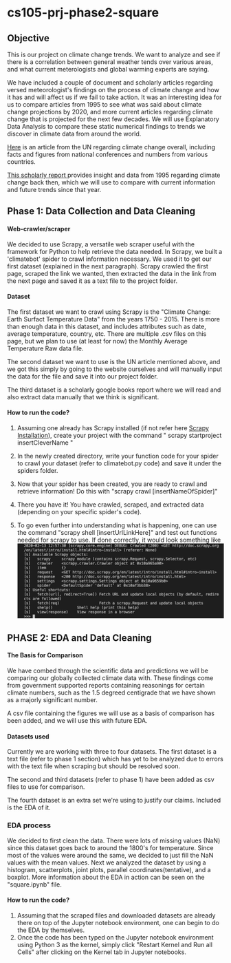 # cs105-prj-phase2-square

## Objective
This is our project on climate change trends. We want to analyze and see if there is a correlation between general weather tends over various areas, and what current meterologists and global warming experts are saying. 

We have included a couple of document and scholarly articles regarding versed meteorologist's findings on the process of climate change and how it has and will affect us if we fail to take action. It was an interesting idea for us to compare articles from 1995 to see what was said about climate change projections by 2020, and more current articles regarding climate change that is projected for the next few decades. We will use Explanatory Data Analysis to compare these static numerical findings to trends we discover in climate data from around the world.

[Here](https://www.un.org/en/sections/issues-depth/climate-change/) is an article from the UN regarding climate change overall, including facts and figures from national conferences and numbers from various countries.


[This scholarly report ](https://books.google.com/books?hl=en&lr=&id=k9n8v_7foQkC&oi=fnd&pg=PP9&dq=climate%20change%20irreversible%20reports&ots=OA_FWynRn-&sig=jtA_u3gmCsmBEJFhxdg9gMM42eo#v=onepage&q=climate%20change%20irreversible%20reports&f=false) provides insight and data from 1995 regarding climate change back then, which we will use to compare with current information and future trends since that year. 

## Phase 1: Data Collection and Data Cleaning 

#### Web-crawler/scraper 
We decided to use Scrapy, a versatile web scraper useful with the framework for Python to help retrieve the data needed. In Scrapy, we built a 'climatebot' spider to crawl information necessary. We used it to get our first dataset (explained in the next paragraph). Scrapy crawled the first page, scraped the link we wanted, then extracted the data in the link from the next page and saved it as a text file to the project folder.


#### Dataset 
The first dataset we want to crawl using Scrapy is the "Climate Change: Earth Surfact Temperature Data" from the years 1750 - 2015. There is more than enough data in this dataset, and includes attributes such as date, average temperature, country, etc. There are multiple .csv files on this page, but we plan to use (at least for now) the Monthly Average Temperature Raw data file.

The second dataset we want to use is the UN article mentioned above,
and we got this simply by going to the website ourselves and will manually input the data for the file and save it into our project folder.

The third dataset is a scholarly google books report where we will read and also extract data manually that we think is significant.

#### How to run the code?
1) Assuming one already has Scrapy installed (if not refer here [Scrapy Installation](http://doc.scrapy.org/en/latest/intro/install.html#intro-install)), create your project with the command " scrapy startproject insertCleverName "

2) In the newly created directory, write your function code for your spider to crawl your dataset (refer to climatebot.py code) and save it under the spiders folder.

3) Now that your spider has been created, you are ready to crawl and retrieve information! Do this with "scrapy crawl [insertNameOfSpider]"

4) There you have it! You have crawled, scraped, and extracted data (depending on your specific spider's code). 

5) To go even further into understanding what is happening, one can use the command "scrapy shell [insertUrlLinkHere]" and test out functions needed for scrapy to use.  If done correctly, it would look something like
![Scrapy shell](images/ScrapyShell.png)



## PHASE 2: EDA and Data Cleaning 

#### The Basis for Comparison 
We have combed through the scientific data and predictions we will be comparing our globally collected climate data with. These findings come from government supported reports containing reasonings for certain climate numbers, such as the 1.5 degreed centigrade that we have shown as a majorly significant number. 

A csv file containing the figures we will use as a basis of comparison has been added, and we will use this with future EDA. 


#### Datasets used
Currently we are working with three to four datasets. 
The first dataset is a text file (refer to phase 1 section) which has yet to be analyzed due to errors with the text file when scraping but should be resolved soon.

The second and third datasets (refer to phase 1) have been added as csv files to use for comparison.

The fourth dataset is an extra set we're using to justify our claims. Included is the EDA of it.

### EDA process 

We decided to first clean the data. There were lots of missing values (NaN) since this dataset goes back to around the 1800's for temperature. Since most of the values were around the same, we decided to just fill the NaN values with the mean values.
Next we analyzed the dataset by using a histogram, scatterplots, joint plots, parallel coordinates(tentative), and a boxplot.
More information about the EDA in action can be seen on the "square.ipynb" file.

#### How to run the code?
1) Assuming that the scraped files and downloaded datasets are already there on top of the Jupyter notebook environment, one can begin to do the EDA by themselves.
2) Once the code has been typed on the Jupyter notebook environment using Python 3 as the kernel, simply click "Restart Kernel and Run all Cells" after clicking on the Kernel tab in Jupyter notebooks.